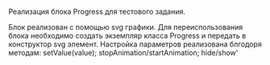 Реализация блока Progress для тестового задания.

Блок реализован с помощью svg графики. Для переиспользования блока необходимо создать экземпляр класса Progress и передать в конструктор svg элемент. Настройка параметров реализована блгодоря методам:
setValue(value);
stopAnimation/startAnimation;
hide/show'
